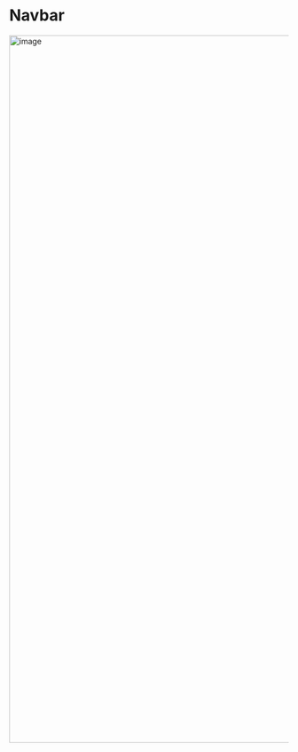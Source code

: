# Navbar
<img width="1275" alt="image" src="https://github.com/prashantinagdeve/Navbar/assets/143287039/dd3ba298-ab69-4fd7-8ba0-2eef9c9b0ba3">
